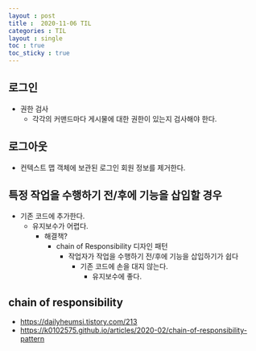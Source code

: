 ```yaml
---
layout : post
title :  2020-11-06 TIL
categories : TIL
layout : single
toc : true 
toc_sticky : true
---
```


## 로그인
- 권한 검사
    - 각각의 커맨드마다 게시물에 대한 권한이 있는지 검사해야 한다.

## 로그아웃
- 컨텍스트 맵 객체에 보관된 로그인 회원 정보를 제거한다.

## 특정 작업을 수행하기 전/후에 기능을 삽입할 경우
- 기존 코드에 추가한다.
    - 유지보수가 어렵다.
        - 해결책?
            - chain of Responsibility 디자인 패턴
                - 작업자가 작업을 수행하기 전/후에 기능을 삽입하기가 쉽다
                    - 기존 코드에 손을 대지 않는다.
                        - 유지보수에 좋다.

## chain of responsibility
- https://dailyheumsi.tistory.com/213
- https://k0102575.github.io/articles/2020-02/chain-of-responsibility-pattern